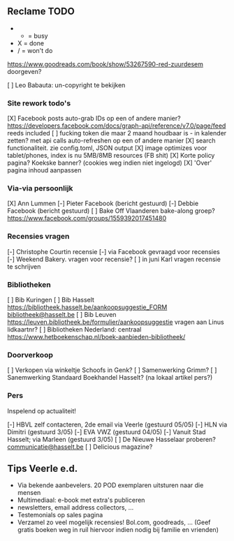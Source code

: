 ## Reclame TODO

* - = busy
* X = done
* / = won't do

https://www.goodreads.com/book/show/53267590-red-zuurdesem doorgeven?

[ ] Leo Babauta: un-copyright te bekijken

### Site rework todo's

[X] Facebook posts auto-grab IDs op een of andere manier? https://developers.facebook.com/docs/graph-api/reference/v7.0/page/feed reeds included 
[ ] fucking token die maar 2 maand houdbaar is - in kalender zetten? met api calls auto-refreshen op een of andere manier
[X] search functionaliteit. zie config.toml, JSON output
[X] image optimizes voor tablet/phones, index is nu 5MB/8MB resources (FB shit)
[X] Korte policy pagina? Koekske banner? (cookies weg indien niet ingelogd)
[X] 'Over' pagina inhoud aanpassen

### Via-via persoonlijk

[X] Ann Lummen
[-] Pieter Facebook (bericht gestuurd)
[-] Debbie Facebook (bericht gestuurd)
[ ] Bake Off Vlaanderen bake-along groep? https://www.facebook.com/groups/1559392017451480

### Recensies vragen

[-] Christophe Courtin recensie
[-] via Facebook gevraagd voor recensies
[-] Weekend Bakery. vragen voor recensie?
[ ] in juni Karl vragen recensie te schrijven

### Bibliotheken

[ ] Bib Kuringen
[ ] Bib Hasselt https://bibliotheek.hasselt.be/aankoopsuggestie_FORM bibliotheek@hasselt.be
[ ] Bib Leuven https://leuven.bibliotheek.be/formulier/aankoopsuggestie vragen aan Linus lidkaartnr?
[ ] Bibliotheken Nederland: centraal https://www.hetboekenschap.nl/boek-aanbieden-bibliotheek/

### Doorverkoop

[ ] Verkopen via winkeltje Schoofs in Genk?
[ ] Samenwerking Grimm?
[ ] Sanemwerking Standaard Boekhandel Hasselt? (na lokaal artikel pers?)

### Pers

Inspelend op actualiteit!

[-] HBVL zelf contacteren, 2de email via Veerle (gestuurd 05/05)
[-] HLN via Dimitri (gestuurd 3/05)
[-] EVA VWZ (gestuurd 04/05)
[-] Vanuit Stad Hasselt; via Marleen (gestuurd 3/05)
[ ] De Nieuwe Hasselaar proberen? communicatie@hasselt.be
[ ] Delicious magazine?


## Tips Veerle e.d.

- Via bekende aanbevelers. 20 POD exemplaren uitsturen naar die mensen
- Multimediaal: e-book met extra's publiceren
- newsletters, email address collectors, ...
- Testemonials op sales pagina
- Verzamel zo veel mogelijk recensies! Bol.com, goodreads, ... (Geef gratis boeken weg in ruil hiervoor indien nodig bij familie en vrienden)

